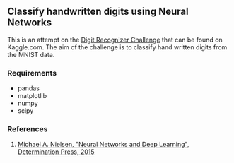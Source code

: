 ## Classify handwritten digits using Neural Networks

This is an attempt on the [Digit Recognizer Challenge](https://www.kaggle.com/c/digit-recognizer) that can be found on Kaggle.com.  The aim of the challenge is to classify hand written digits from the MNIST data.  

### Requirements

* pandas
* matplotlib
* numpy
* scipy

### References

1. [Michael A. Nielsen, "Neural Networks and Deep Learning", Determination Press, 2015](http://neuralnetworksanddeeplearning.com/index.html)